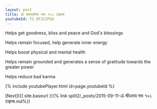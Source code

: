 ```yaml
---
layout: post
title: ॐ समावर्ताया नमः १०८ टाइम्स
youtubeId: f2_OF31IPSA
---
```

 
 
Helps get goodness, bliss and peace and God's blessings
 
Helps remain focused, help generate inner energy 
 
Helps boost physical and mental health 
 
Helps remain grounded and generates a sense of gratitude towards the greater power 
 
Helps reduce bad karma
 
 
 
 


{% include youtubePlayer.html id=page.youtubeId %}
 
[Next]({{ site.baseurl }}{% link  split2/_posts/2015-09-11-ॐ श्रीधराय नमः १०८ टाइम्स.md%})
 
